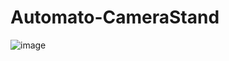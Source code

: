 # Automato-CameraStand
![image](https://user-images.githubusercontent.com/84025154/117960041-8f249c80-b357-11eb-8292-fbb9ee3dbdcc.png)
